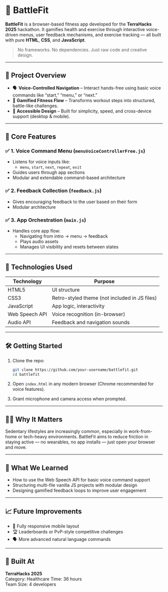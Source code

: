 # 🥊 BattleFit

**BattleFit** is a browser-based fitness app developed for the **TerraHacks 2025** hackathon. It gamifies health and exercise through interactive voice-driven menus, user feedback mechanisms, and exercise tracking — all built with pure **HTML**, **CSS**, and **JavaScript**.

> No frameworks. No dependencies. Just raw code and creative design.

---

## 🚀 Project Overview

- 🗣️ **Voice-Controlled Navigation** – Interact hands-free using basic voice commands like “start,” “menu,” or “next.”
- 💪 **Gamified Fitness Flow** – Transforms workout steps into structured, battle-like challenges.
- 🧠 **Accessible Design** – Built for simplicity, speed, and cross-device support (desktop & mobile).

---

## 🎯 Core Features

### ✅ 1. Voice Command Menu (`menuVoiceControllerFree.js`)
- Listens for voice inputs like:
  - `menu`, `start`, `next`, `repeat`, `exit`
- Guides users through app sections
- Modular and extendable command-based architecture

### ✅ 2. Feedback Collection (`feedback.js`)
- Gives encouraging feedback to the user based on their form
- Modular architecture

### ✅ 3. App Orchestration (`main.js`)
- Handles core app flow:
  - Navigating from intro → menu → feedback
  - Plays audio assets
  - Manages UI visibility and resets between states

---

## 🧪 Technologies Used

| Technology     | Purpose                          |
| -------------- | -------------------------------- |
| HTML5          | UI structure                     |
| CSS3           | Retro-styled theme (not included in JS files) |
| JavaScript     | App logic, interactivity         |
| Web Speech API | Voice recognition (in-browser)  |
| Audio API      | Feedback and navigation sounds   |

---

## 🛠️ Getting Started

1. Clone the repo:

    ```bash
    git clone https://github.com/your-username/battlefit.git
    cd battlefit
    ```

2. Open `index.html` in any modern browser (Chrome recommended for voice features).

3. Grant microphone and camera access when prompted.

---

## 🧑‍⚕️ Why It Matters

Sedentary lifestyles are increasingly common, especially in work-from-home or tech-heavy environments. BattleFit aims to reduce friction in staying active — no wearables, no app installs — just open your browser and move.

---

## 🧠 What We Learned

- How to use the Web Speech API for basic voice command support
- Structuring multi-file vanilla JS projects with modular design
- Designing gamified feedback loops to improve user engagement

---

## 📈 Future Improvements

- 📱 Fully responsive mobile layout
- 🏆 Leaderboards or PvP-style competitive challenges
- 🗣️ More advanced natural language commands

---

## 🙌 Built At

**TerraHacks 2025**  
Category: Healthcare
Time: 36 hours  
Team Size: 4 developers
